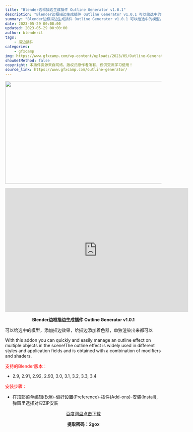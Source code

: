 ```yaml
---
title: "Blender边框描边生成插件 Outline Generator v1.0.1"
description: "Blender边框描边生成插件 Outline Generator v1.0.1 可以给选中的模型，添加描边效果，给描边添加着色器，单独渲染出来都可以 With this addon you can ..."
summary: "Blender边框描边生成插件 Outline Generator v1.0.1 可以给选中的模型，添加描边效果，给描边添加着色器，单独渲染出来都可以 With this addon you can ..."
date: 2023-05-29 00:00:00
updated: 2023-05-29 00:00:00
author: blenderit
tags: 
    - 描边插件
categories:
    - gfxcamp
img: https://www.gfxcamp.com/wp-content/uploads/2023/05/Outline-Generator.jpg
showGetMethod: false
copyright: 本插件资源来自网络，版权归原作者所有，仅供交流学习使用！
source_link: https://www.gfxcamp.com/outline-generator/
---
```

<div><p><img decoding="async" class="aligncenter size-full wp-image-112689" src="https://www.gfxcamp.com/wp-content/uploads/2023/05/Outline-Generator.jpg" data-src="https://www.gfxcamp.com/wp-content/uploads/2023/05/Outline-Generator.jpg" alt="" width="590" height="331" data-srcset="https://www.gfxcamp.com/wp-content/uploads/2023/05/Outline-Generator.jpg 590w, https://www.gfxcamp.com/wp-content/uploads/2023/05/Outline-Generator-150x84.jpg 150w" data-sizes="(max-width: 590px) 100vw, 590px"></p><p style="text-align: center;"><iframe loading="lazy" src="https://player.youku.com/embed/XNTk2NzQ4MzU2NA==" width="590" height="400" frameborder="0" allowfullscreen="allowfullscreen" data-mce-fragment="1"></iframe></p><p style="text-align: center;"><strong>Blender边框描边生成插件 Outline Generator v1.0.1</strong></p><p>可以给选中的模型，添加描边效果，给描边添加着色器，单独渲染出来都可以</p><p>With this addon you can quickly and easily manage an outline effect on multiple objects in the scene!The outline effect is widely used in different styles and application fields and is obtained with a combination of modifiers and shaders.</p><p style="text-align: left;"><span style="color: #ff0000;">支持的Blender版本：</span></p><ul>
<li style="text-align: left;">2.9, 2.91, 2.92, 2.93, 3.0, 3.1, 3.2, 3.3, 3.4</li>
</ul><p style="text-align: left;"><span style="color: #ff0000;">安装步骤：</span></p><ul>
<li>在顶部菜单编辑(Edit)-偏好设置(Preference)-插件(Add-ons)-安装(Install),弹窗里选择对应ZIP安装</li>
</ul><p style="text-align: center;"><a class="maxbutton-3 maxbutton maxbutton-baidu" target="_blank" rel="noopener" href="https://pan.baidu.com/s/10sN1ZVOHooqQDl_QkWO0hg?pwd=2gox"><span class="mb-text">百度网盘点击下载</span></a></p><p style="text-align: center;"><strong>提取密码：2gox</strong></p></div>